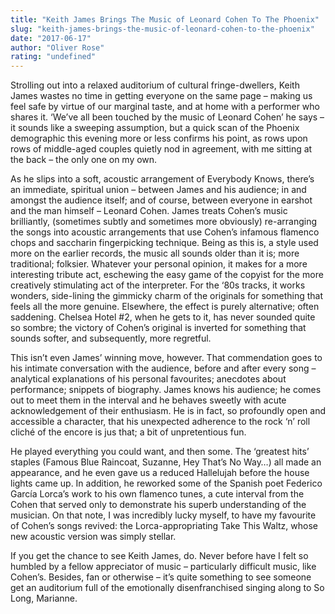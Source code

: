 ```yaml
---
title: "Keith James Brings The Music of Leonard Cohen To The Phoenix"
slug: "keith-james-brings-the-music-of-leonard-cohen-to-the-phoenix"
date: "2017-06-17"
author: "Oliver Rose"
rating: "undefined"
---
```


Strolling out into a relaxed auditorium of cultural fringe-dwellers, Keith James wastes no time in getting everyone on the same page – making us feel safe by virtue of our marginal taste, and at home with a performer who shares it. ‘We’ve all been touched by the music of Leonard Cohen’ he says – it sounds like a sweeping assumption, but a quick scan of the Phoenix demographic this evening more or less confirms his point, as rows upon rows of middle-aged couples quietly nod in agreement, with me sitting at the back – the only one on my own.

As he slips into a soft, acoustic arrangement of Everybody Knows, there’s an immediate, spiritual union – between James and his audience; in and amongst the audience itself; and of course, between everyone in earshot and the man himself – Leonard Cohen. James treats Cohen’s music brilliantly, (sometimes subtly and sometimes more obviously) re-arranging the songs into acoustic arrangements that use Cohen’s infamous flamenco chops and saccharin fingerpicking technique. Being as this is, a style used more on the earlier records, the music all sounds older than it is; more traditional; folksier. Whatever your personal opinion, it makes for a more interesting tribute act, eschewing the easy game of the copyist for the more creatively stimulating act of the interpreter. For the ‘80s tracks, it works wonders, side-lining the gimmicky charm of the originals for something that feels all the more genuine. Elsewhere, the effect is purely alternative; often saddening. Chelsea Hotel #2, when he gets to it, has never sounded quite so sombre; the victory of Cohen’s original is inverted for something that sounds softer, and subsequently, more regretful.

This isn’t even James’ winning move, however. That commendation goes to his intimate conversation with the audience, before and after every song – analytical explanations of his personal favourites; anecdotes about performance; snippets of biography. James knows his audience; he comes out to meet them in the interval and he behaves sweetly with acute acknowledgement of their enthusiasm. He is in fact, so profoundly open and accessible a character, that his unexpected adherence to the rock ‘n’ roll cliché of the encore is jus that; a bit of unpretentious fun.

He played everything you could want, and then some. The ‘greatest hits’ staples (Famous Blue Raincoat, Suzanne, Hey That’s No Way…) all made an appearance, and he even gave us a reduced Hallelujah before the house lights came up. In addition, he reworked some of the Spanish poet Federico García Lorca’s work to his own flamenco tunes, a cute interval from the Cohen that served only to demonstrate his superb understanding of the musician. On that note, I was incredibly lucky myself, to have my favourite of Cohen’s songs revived: the Lorca-appropriating Take This Waltz, whose new acoustic version was simply stellar.

If you get the chance to see Keith James, do. Never before have I felt so humbled by a fellow appreciator of music – particularly difficult music, like Cohen’s. Besides, fan or otherwise – it’s quite something to see someone get an auditorium full of the emotionally disenfranchised singing along to So Long, Marianne.
